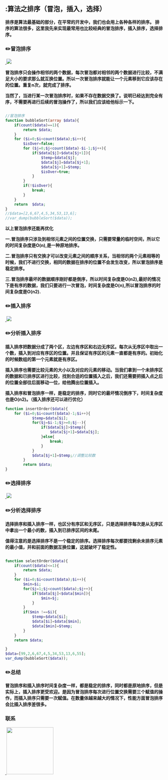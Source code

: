 ## :算法之排序（冒泡，插入，选择）

**排序是算法最基础的部分，在平常的开发中，我们也会用上各种各样的排序。
  排序的算法很多，这里我先来实现最常用也比较经典的冒泡排序，插入排序，选择排序。**
### :pencil2:冒泡排序

<a href="https://github.com/wuqinqiang/">
​    <img src="https://github.com/wuqinqiang/Lettcode-php/blob/master/images/冒泡.jpg">
</a> 


**冒泡排序只会操作相邻的两个数据，每次冒泡都对相邻的两个数据进行比较，不满足大小的要求那么就互换位置。所以一次冒泡排序就能让一个元素移到它应该存在的位置。重复n次，就完成了排序。**

**当然了，当进行某一次冒泡排序时，如果不存在数据交换了。说明已经达到完全有序，不需要再进行后续的冒泡操作了，所以我们应该给他标示一下。**
```php

//冒泡排序
function bubbleSort(array $data){
    if(count($data)==1){
        return $data;
    }
    for ($i=0;$i<count($data);$i++){
        $isOver=false;
        for ($j=0;$j<count($data)-$i-1;$j++){
            if($data[$j]>$data[$j+1]){
                $temp=$data[$j];
                $data[$j]=$data[$j+1];
                $data[$j+1]=$temp;
                $isOver=true;
            }
        }
        if(!$isOver){
            break;
        }
    }
    return  $data;
}
//$data=[2,6,67,4,5,34,53,13,6];
//var_dump(bubbleSort($data));
```

**以上冒泡排序还能再优化**

**一.冒泡排序只涉及到相邻元素之间的位置交换，只需要常量的临时空间，所以它的时间复杂度是O(n),是一种原地排序。**

**二.冒泡排序只有交换才可以改变元素之间的顺序关系，当相邻的两个元素相等的时候，我们不进行交换，相同的数据在排序的位置不会发生改变，所以冒泡排序是稳定排序。**

**三.冒泡排序最坏的数据顺序刚好都是倒序，所以时间复杂度是O(n2),最好的情况下是有序的数据，我们只要进行一次冒泡，时间复杂度是O(n),所以冒泡排序的时间复杂度是O(n2).**

### :pencil2:插入排序

<a href="https://github.com/wuqinqiang/">
​    <img src="https://github.com/wuqinqiang/Lettcode-php/blob/master/images/insertSort.jpg">
</a> 

### :pencil2:分析插入排序

**插入排序把数据分成了两个区，左边有序区和右边无序区。每次从无序区中取出一个数，插入到对应有序区的位置。并且保证有序区的元素一直都是有序的。初始化的时候数组的第一个元素就是有序区。**

**插入排序也需要比较元素的大小以及对应的元素的移动。当我们拿到一个未排序区的数据和已排序区进行比较，找到合适的位置插入之后，我们还需要把插入点之后的位置全部往后面移动一位，给他腾出位置插入。**

**插入排序和冒泡排序一样，是稳定的排序，同时它的最坏情况倒序下，时间复杂度也是O(n2)。（插入排序还可以进行优化）**
```php
function insertOrder($data){
    for ($i=0;$i<count($data)-1;$i++){
            $temp=$data[$i];
            for($j=$i-1;$j>=0;$j--){
                if($data[$j]>$temp){
                    $data[$j+1]=$data[$j];
                }else{
                    break;
                }
            }
            $data[$j+1]=$temp;//调整比较数
        }
        return $data;
}
```
### :pencil2:选择排序

<a href="https://github.com/wuqinqiang/">
​    <img src="https://github.com/wuqinqiang/Lettcode-php/blob/master/images/chooseSort.jpeg">
</a> 

### :pencil2:分析选择排序

**选择排序和插入排序一样，也区分有序区和无序区，只是选择排序每次是从无序区中拿出一个最小的数，插入到已排序区间的末尾。**

**值得注意的是选择排序不是一个稳定的排序。选择排序每次都要找剩余未排序元素的最小值，并和前面的数据互换位置，这就破坏了稳定性。**

```php

function selectOrder($data){
    if(count($data)<=1){
        return $data;
    }
    for ($i=0;$i<count($data);$i++){
        $min=$i;
        for($j=1;$j<count($data);$j++){
            if($data[$j]<$data[$min]){
                $min=$j;
            }
        }
        if($min !==$i){
            $temp=$data[$i];
            $data[$i]=$data[$min];
            $data[$min]=$temp;
        }
    }
    return $data;

}
$data=[99,2,6,67,4,5,34,53,13,6,55];
var_dump(bubbleSort($data));
```
### :pencil2:总结
**冒泡排序和插入排序时间复杂度一样，都是稳定的排序，同时都是原地排序，但是实际上，插入排序更受欢迎。是因为冒泡排序每次进行位置交换需要三个赋值的操作，而插入排序只需要一次赋值。在数量体越来越大的情况下，性能方面冒泡排序会比插入排序差很多。**

### 联系

<a href="https://github.com/wuqinqiang/">
​    <img src="https://github.com/wuqinqiang/Lettcode-php/blob/master/qrcode_for_gh_c194f9d4cdb1_430.jpg" width="150px" height="150px">
</a> 
   
    
    
    


